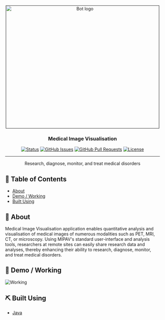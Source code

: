 <p align="center">
  <a href="" rel="noopener">
 <img width=500px height=400px src="https://s3.amazonaws.com/poly-screenshots.angel.co/enhanced_screenshots/1685746-original." alt="Bot logo"></a>
</p>

<h3 align="center">Medical Image Visualisation</h3>

<div align="center">

  [![Status](https://img.shields.io/badge/status-active-success.svg)]()
  [![GitHub Issues](https://img.shields.io/github/issues/wilsonshrestha/medical-image-visualisation.svg)](https://github.com/wilsonshrestha/medical-image-visualisation/issues)
  [![GitHub Pull Requests](https://img.shields.io/github/issues-pr/wilsonshrestha/medical-image-visualisation.svg)](https://github.com/wilsonshrestha/medical-image-visualisation/pulls)
  [![License](https://img.shields.io/badge/license-MIT-blue.svg)](/LICENSE)

</div>

---

<p align="center">  Research, diagnose, monitor, and treat medical disorders

</p>

## 📝 Table of Contents
+ [About](#about)
+ [Demo / Working](#demo)
+ [Built Using](#built_using)


## 🧐 About <a name = "about"></a>
Medical Image Visualisation application enables quantitative analysis and visualisation of medical images of numerous modalities such as PET, MRI, CT, or microscopy. Using MIPAV's standard user-interface and analysis tools, researchers at remote sites can easily share research data and analyses, thereby enhancing their ability to research, diagnose, monitor, and treat medical disorders.

## 🎥 Demo / Working <a name = "demo"></a>
![Working](https://media.giphy.com/media/TKuwEldVJ7PexQNHSh/giphy.gif)


## ⛏️ Built Using <a name = "built_using"></a>
+ [Java](https://www.java.org/) 